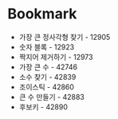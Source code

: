 # Bookmark

- 가장 큰 정사각형 찾기 - 12905
- 숫자 블록 - 12923
- 짝지어 제거하기 - 12973
- 가장 큰 수 - 42746
- 소수 찾기 - 42839
- 조이스틱 - 42860
- 큰 수 만들기 - 42883
- 후보키 - 42890
